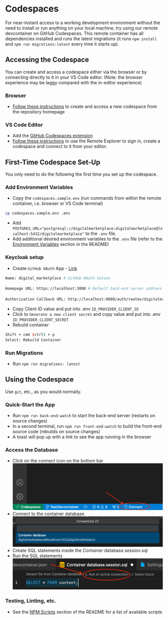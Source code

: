 # Codespaces

For near-instant access to a working development environment without the need to install or run anything on your local machine, try using our remote devcontainer on GitHub Codespaces. This remote container has all dependencies installed and runs the latest migrations (it runs `npm install` and `npm run migrations:latest` every time it starts up).

## Accessing the Codespace

You can create and access a codespace either via the browser or by connecting directly to it in your VS Code editor. (Note: the browser experience may be laggy compared with the in-editor experience)

### Browser
- [Follow these instructions](https://docs.github.com/en/codespaces/developing-in-codespaces/creating-a-codespace#creating-a-codespace) to create and access a new codespace from the repository homepage

### VS Code Editor

- Add the [GitHub Codespaces extension](https://marketplace.visualstudio.com/items?itemName=GitHub.codespaces)
- [Follow these instructions](https://docs.github.com/en/codespaces/developing-in-codespaces/using-codespaces-in-visual-studio-code) to use the Remote Explorer to sign in, create a codespace and connect to it from your editor.

## First-Time Codespace Set-Up

You only need to do the following the first time you set up the codespace.

### Add Environment Variables
- Copy the `codespaces.sample.env` (run commands from within the remote container, i.e. browser or VS Code terminal)
```bash
cp codespaces.sample.env .env
```
- Add `POSTGRES_URL="postgresql://digitalmarketplace:digitalmarketplace@localhost:5432/digitalmarketplace"` to the `.env` file.
- Add additional desired environment variables to the `.env` file (refer to the [Environment Variables](https://github.com/button-inc/digital_marketplace/blob/main/README.md#environment-variables) section in the README)

### Keycloak setup
- Create `GitHub 0Auth` App - [Link](https://docs.github.com/en/developers/apps/building-oauth-apps/creating-an-oauth-app)
```bash
Name: digital_marketplace # GitHub 0Auth Values

Homepage URL: https://localhost:3000 # Default back-end server address

Authorization Callback URL: http://localhost:8080/auth/realms/digitalmarketplace/broker/github/endpoint # Keycloak endpoint, default URL http://localhost:8080
```
- Copy Client ID value and put into .env `ID_PROVIDER_CLIENT_ID`
- Click to `Generate a new client secret` and copy value and put into .env `ID_PROVIDER_CLIENT_SECRET`
- Rebuild container
```bash
Shift + cmd (ctrl) + p
Select: Rebuild Container
```

### Run Migrations
- Run `npm run migrations: latest`

## Using the Codespace

 Use `git`, etc., as you would normally.

### Quick-Start the App
- Run `npm run back-end:watch` to start the back-end server (restarts on source changes)
- In a second terminal, run `npm run front-end:watch` to build the front-end source code (rebuilds on source changes)
- A toast will pop up with a link to see the app running in the browser

### Access the Database
- Click on the connect icon on the bottom bar
![Connect icon](https://github.com/button-inc/digital_marketplace/blob/main/docs/images/connectIcon.png)
- Connect to the container database
![Container database](https://github.com/button-inc/digital_marketplace/blob/main/docs/images/containerDatabase.png)
- Create SQL statements inside the Container database.session.sql
- Run the SQL statements
![SQL statements](https://github.com/button-inc/digital_marketplace/blob/main/docs/images/sqlStatements.png)

### Testing, Linting, etc.
- See the [NPM Scripts](https://github.com/button-inc/digital_marketplace/blob/main/README.md#npm-scripts) section of the README for a list of available scripts
